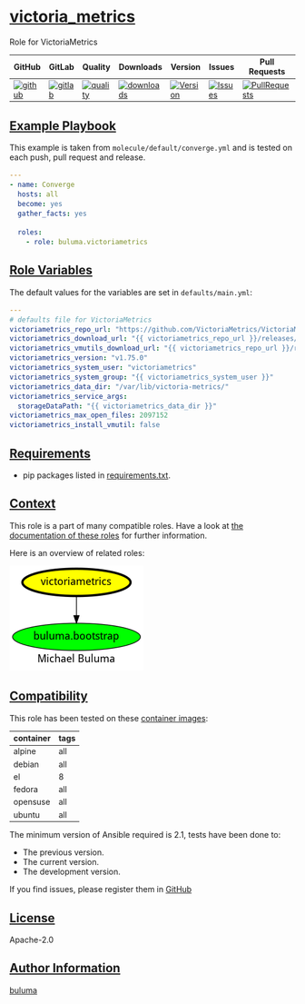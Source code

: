 # [victoria_metrics](#victoria_metrics)

Role for VictoriaMetrics

|GitHub|GitLab|Quality|Downloads|Version|Issues|Pull Requests|
|------|------|-------|---------|-------|------|-------------|
|[![github](https://github.com/buluma/ansible-role-victoria_metrics/workflows/Ansible%20Molecule/badge.svg)](https://github.com/buluma/ansible-role-victoria_metrics/actions)|[![gitlab](https://gitlab.com/buluma/ansible-role-victoria_metrics/badges/master/pipeline.svg)](https://gitlab.com/buluma/ansible-role-victoria_metrics)|[![quality](https://img.shields.io/ansible/quality/)](https://galaxy.ansible.com/buluma/victoria_metrics)|[![downloads](https://img.shields.io/ansible/role/d/)](https://galaxy.ansible.com/buluma/victoria_metrics)|[![Version](https://img.shields.io/github/release/buluma/ansible-role-victoria_metrics.svg)](https://github.com/buluma/ansible-role-victoria_metrics/releases/)|[![Issues](https://img.shields.io/github/issues/buluma/ansible-role-victoria_metrics.svg)](https://github.com/buluma/ansible-role-victoria_metrics/issues/)|[![PullRequests](https://img.shields.io/github/issues-pr-closed-raw/buluma/ansible-role-victoria_metrics.svg)](https://github.com/buluma/ansible-role-victoria_metrics/pulls/)|

## [Example Playbook](#example-playbook)

This example is taken from `molecule/default/converge.yml` and is tested on each push, pull request and release.
```yaml
---
- name: Converge
  hosts: all
  become: yes
  gather_facts: yes

  roles:
    - role: buluma.victoriametrics
```


## [Role Variables](#role-variables)

The default values for the variables are set in `defaults/main.yml`:
```yaml
---
# defaults file for VictoriaMetrics
victoriametrics_repo_url: "https://github.com/VictoriaMetrics/VictoriaMetrics"
victoriametrics_download_url: "{{ victoriametrics_repo_url }}/releases/download/{{ victoriametrics_version }}/victoria-metrics-{{ victoriametrics_version }}.tar.gz"
victoriametrics_vmutils_download_url: "{{ victoriametrics_repo_url }}/releases/download/{{ victoriametrics_version }}/vmutils-{{ victoriametrics_version }}.tar.gz"
victoriametrics_version: "v1.75.0"
victoriametrics_system_user: "victoriametrics"
victoriametrics_system_group: "{{ victoriametrics_system_user }}"
victoriametrics_data_dir: "/var/lib/victoria-metrics/"
victoriametrics_service_args:
  storageDataPath: "{{ victoriametrics_data_dir }}"
victoriametrics_max_open_files: 2097152
victoriametrics_install_vmutil: false
```

## [Requirements](#requirements)

- pip packages listed in [requirements.txt](https://github.com/buluma/ansible-role-victoria_metrics/blob/main/requirements.txt).


## [Context](#context)

This role is a part of many compatible roles. Have a look at [the documentation of these roles](https://buluma.co.ke/) for further information.

Here is an overview of related roles:

![dependencies](https://raw.githubusercontent.com/buluma/ansible-role-victoria_metrics/png/requirements.png "Dependencies")

## [Compatibility](#compatibility)

This role has been tested on these [container images](https://hub.docker.com/u/buluma):

|container|tags|
|---------|----|
|alpine|all|
|debian|all|
|el|8|
|fedora|all|
|opensuse|all|
|ubuntu|all|

The minimum version of Ansible required is 2.1, tests have been done to:

- The previous version.
- The current version.
- The development version.



If you find issues, please register them in [GitHub](https://github.com/buluma/ansible-role-victoria_metrics/issues)

## [License](#license)

Apache-2.0

## [Author Information](#author-information)

[buluma](https://buluma.github.io/)
